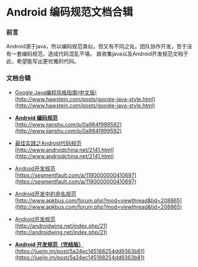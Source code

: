 # Android 编码规范文档合辑
### 前言
Android源于java，所以编码规范类似，但又有不同之处。团队协作开发，苦于没有一套编码规范，造成代码混乱不堪。
故收集java以及Android开发规范文档于此，希望能写出更优雅的代码。

### 文档合辑
- [Google Java编程风格指南(中文版)](http://www.hawstein.com/posts/google-java-style.html)<br>
[http://www.hawstein.com/posts/google-java-style.html](http://www.hawstein.com/posts/google-java-style.html)
  
- [**Android 编码规范**](http://www.jianshu.com/p/0a984f999592)<br>
[http://www.jianshu.com/p/0a984f999592](http://www.jianshu.com/p/0a984f999592)
  
- [最佳实践之Android代码规范](http://www.androidchina.net/2141.html)<br>
[http://www.androidchina.net/2141.html](http://www.androidchina.net/2141.html)
  
- [Android开发规范](https://segmentfault.com/a/1190000000410697)<br>
[https://segmentfault.com/a/1190000000410697](https://segmentfault.com/a/1190000000410697)
  
- [Android开发中的命名规范](http://www.apkbus.com/forum.php?mod=viewthread&tid=208865)<br>
[http://www.apkbus.com/forum.php?mod=viewthread&tid=208865](http://www.apkbus.com/forum.php?mod=viewthread&tid=208865)

- [Android开发规范](http://androidwing.net/index.php/21)<br>
[http://androidwing.net/index.php/21](http://androidwing.net/index.php/21)

- [**Android 开发规范（完结版）**](https://juejin.im/post/5a24ec145188254dd9363b81)<br>
[https://juejin.im/post/5a24ec145188254dd9363b81](https://juejin.im/post/5a24ec145188254dd9363b81)

